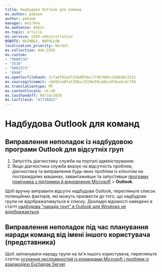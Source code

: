 ```yaml
---
title: Надбудова Outlook для команд
ms.author: pebaum
author: pebaum
manager: mnirkhe
ms.audience: Admin
ms.topic: article
ms.service: o365-administration
ROBOTS: NOINDEX, NOFOLLOW
localization_priority: Normal
ms.collection: Adm_O365
ms.custom:
- "9000736"
- "3536"
- "9002573"
- "4990"
ms.openlocfilehash: 2cfa8f02ed7238d059ec7796786bc1b80d013251
ms.sourcegitcommit: c6692ce0fa1358ec3529e59ca0ecdfdea4cdc759
ms.translationtype: MT
ms.contentlocale: uk-UA
ms.lasthandoff: 09/14/2020
ms.locfileid: "47736012"
---
```

# <a name="teams-outlook-add-in"></a>Надбудова Outlook для команд

## <a name="to-troubleshoot-a-missing-teams-outlook-add-in"></a>Виправлення неполадок із надбудовою програми Outlook для відсутніх груп

1. Запустіть діагностику служби на порталі адміністрування. 
2. Якщо діагностика служби вказує на відсутність проблем, діагностика та виправлення будь-яких проблем із клієнтом на постраждалих машинах, завантаживши та запустивши [програму помічника з підтримки й відновлення Microsoft](https://aka.ms/SaRA-TeamsAddInScenario)  >  **Outlook**.

Щоб вручну виправити відсутні надбудови Outlook, перегляньте список потенційних факторів, які можуть призвести до того, що надбудови групи не відображатимуться в списку. Докладні відомості наведено в статті [надбудова "нарада груп" в Outlook для Windows не відображається](https://docs.microsoft.com/microsoftteams/teams-add-in-for-outlook#teams-meeting-add-in-in-outlook-for-windows-does-not-show).

## <a name="to-troubleshoot-scheduling-a-teams-meeting-on-behalf-of-someone-else-delegate"></a>Виправлення неполадок під час планування наради команд від імені іншого користувача (представника)

Щоб запланувати нараду групи на ім'я іншого користувача, перегляньте статтю [усунення несправностей із командами Microsoft і проблем із взаємодією Exchange Server](https://docs.microsoft.com/microsoftteams/troubleshoot/known-issues/teams-exchange-interaction-issue).
